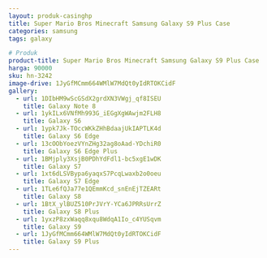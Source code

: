 ```yaml
---
layout: produk-casinghp
title: Super Mario Bros Minecraft Samsung Galaxy S9 Plus Case
categories: samsung
tags: galaxy

# Produk
product-title: Super Mario Bros Minecraft Samsung Galaxy S9 Plus Case
harga: 90000
sku: hn-3242
image-drive: 1JyGfMCmm664WMlW7MdQt0yIdRTOKCidF
gallery:
  - url: 1DIbHM9wScGSdX2grdXN3VWgj_qf8ISEU
    title: Galaxy Note 8
  - url: 1ykILx6VNfMh993G_iEGgXgWAwjm2FLH8
    title: Galaxy S6
  - url: 1ypk7Jk-TOccWKkZHhBdaajUkIAPTLK4d
    title: Galaxy S6 Edge
  - url: 13cOObYoezVYnZHg32ag8oAad-YDchiR0
    title: Galaxy S6 Edge Plus
  - url: 1BMjply3XsjB0PDhYdFdl1-bc5xgE1wDK
    title: Galaxy S7
  - url: 1xt6dLSVBypa6yaqxS7PcqLwaxb2o0oeu
    title: Galaxy S7 Edge
  - url: 1TLe6fQJa77e1QEmmKcd_snEnEjTZEARt
    title: Galaxy S8
  - url: 1BtX_ylBUZ510PrJVrY-YCa6JPRRsUrrZ
    title: Galaxy S8 Plus
  - url: 1yxzP8zxWaqq8xqu8WdqA1Io_c4YUSqvm
    title: Galaxy S9
  - url: 1JyGfMCmm664WMlW7MdQt0yIdRTOKCidF
    title: Galaxy S9 Plus
---
```

